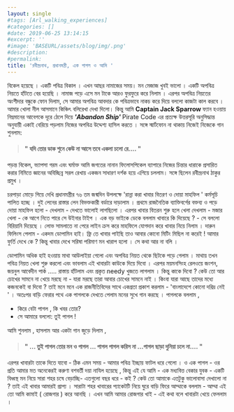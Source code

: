 ```yaml
---
layout: single
#tags: [Arl_walking_experiences]
#categories: []
#date: 2019-06-25 13:14:15
#excerpt: ''
#image: 'BASEURL/assets/blog/img/.png'
#description:
#permalink:
title: 'রবীন্দ্রনাথ, প্রধানমন্ত্রী, এক পাগল ও আমি '
---
```


বিকেল হয়েছে । একটি পবিত্র বিকাল । এখন আছর নামাজের সময়। মন মেজাজ খুবই ভালো । একটি অপবিত্র নিয়তে হাঁটতে বের হয়েছি ।  নামাজ পড়ে এসে মন টাকে আরও ফুরফুরে করে নিলাম । এরপর অপবিত্র নিয়তের অংশীদার বন্ধুকে ফোন দিলাম, সে আমার অপবিত্র আবদার কে পবিত্রভাবে নাকচ করে দিয়ে বললো কাজটা কাল করবে । আমার খোলা নীল আসমানে কিঞ্চিৎ বলিরেখা দেখা দিলো। কিন্তু আমি <b> Captain Jack Sparrow </b> ফ্যান হওয়ায় নিম্নমানের আবেগকে দূরে ঠেলে দিয়ে <b> *'Abandon Ship'* </b> Pirate Code এর প্রত্যক্ষ উত্তরসূরি অনুসিদ্ধান্ত অনুযায়ী একাই বেরিয়ে পড়লাম নিজের অপবিত্র উদ্দেশ্য হাসিল করতে ।
সঙ্গে স্মার্টফোন না থাকায় নিজেই নিজেকে গান শুনলাম:
> #### " যদি তোর ডাক শুনে কেউ না আসে তবে একলা চলো রে.... "

পড়ন্ত বিকেল, ভ্যাপসা গরম এবং ঘর্মাক্ত আমি জগতের নানান ফিলোসপিকেল ব্যাপারে নিজের চিন্তার ধারাকে প্রসারিত করার নিমিত্তে জ্ঞানের অবিচ্ছিন্ন সরল রেখায় একজন সাধারণ দর্শক হয়ে এগিয়ে চললাম। সঙ্গে ছিলেন রবীন্দ্রনাথ ঠাকুর প্রমুখ ।

চরপাড়া মোড়ে গিয়ে দেখি প্রধানমন্ত্রীর ৭৬ তম জন্মদিন উপলক্ষে 'রান্না করা খাবার বিতরণ ও দোয়া মাহফিল ' কর্মসূচি পালিত হচ্ছে । দুই লেনের রাস্তার লেন বিভক্তকারী বর্ডারে দাড়ালাম । প্রথমে রাজনৈতিক ব্যাক্তিবর্গের বক্তব্য ও পড়ে দোয়া মাহফিল হলো - দেখলাম - দেখতে ভালোই লাগছিলো । এরপর খাবার বিতরন শুরু হলে খেলা দেখলাম - মজার খেলা - কে আগে নিতে পারে সে উইনার টাইপ । এক বড় ভাইকে ডেকে বললাম খাবারে কি দিয়েছে ? - সে বললো বিরিয়ানি দিয়েছে । লোভ সামলাতে না পেরে লাইন ক্রস করে মাহফিলে যোগদান করে খাবার নিয়ে নিলাম । দারুন ফিলিংস পেলাম - একদম ডোপামিন হাই। ফ্রি তে খাবার পাইছি তাও আবার কোনো মিটিং মিছিল না করেই ! আমার ফুর্তি দেখে কে ? কিন্তু খাবার দেখে সরিষা পরিমাণ মন খারাপ হলো । সে কথা আর না বলি ।

ডোপামিন অধিক হাই হওয়ায় মাথা আউলাইয়া গেলো এবং অপবিত্র নিয়ত থেকে ছিটকে পড়ে গেলাম । মাথায় তখন পবিত্র নিয়ত খেলা শুরু করলো এবং ভাবলাম এই খাবারটা কাউকে দিয়ে দিবো । এরপর ময়মনসিংহ রেলওয়ে জংশন, জয়নুল আবেদীন পার্ক ..... রাস্তায় হাঁটলাম এবং প্রকৃত needy খুজতে লাগলাম । কিন্তু কাকে দিবো ? কেউ তো আর চোখের সামনে না খেয়ে মরছে না - যারা মরছে তারা আবার চোখের সামনে নাই । কিংবা যারা আছে তাদের মধ্যে কজনকেই বা দিবো ? তাই মনে মনে এক রাজনীতিবিদের সাথে একগ্রতা প্রকাশ করলাম - 'বাংলাদেশে কোনো দরিদ্র নেই ' । অতঃপর বাড়ি ফেরার পথে এক পাগলকে দেখতে পেলাম মনের সুখে গান করছে । পাগলকে বললাম ,

-  কিরে বেটা পাগল , কি খবর তোর?
-  সে আমারে বললো: তুই পাগল !

আমি শুনলাম , হাসলাম আর একটা গান জুড়ে দিলাম ,

> #### " ... তুই পাগল তোর মন ও পাগল ... পাগল পাগল করিস না ...পাগল ছাড়া দুনিয়া চলে না.... "

এরপর খাবারটা তাকে দিতে যাবো - ঠিক এমন সময় - আমার পবিত্র ইচ্ছায় ফাটল ধরে গেলো । ও এক পাগল - ওর প্রতি আমার মত অনেকেরই করুণা বশবর্তী দয়া নাযিল হয়েছে , কিন্তু এই যে আমি - এক মধ্যবিত্ত বেকার যুবক - একটি বিধ্বস্থ মন নিয়ে সারা শহর চষে বেড়াচ্ছি- এতগুলো বছর ধরে - কই ? কেউ তো আমাকে এতটুকু ভালোবাসা দেখালো না ? 
তাই এই খাবার আমারই প্রাপ্য ।
সারাটা শহর খাবারের প্যাকেটটি নিয়ে ঘুরে বাড়ি ফিরে আম্মাকে বললাম -
আম্মা এই তো আমি কামাই ( রোজগার ) করে আনছি ।
এখন আমি আমার রোজগার খাই - এই কথা বলে খাবারটা খেয়ে ফেললাম ।

